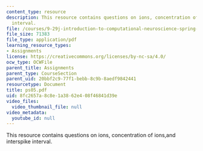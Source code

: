 ```yaml
---
content_type: resource
description: This resource contains questions on ions, concentration of ions,and interspike
  interval.
file: /courses/9-29j-introduction-to-computational-neuroscience-spring-2004/8fc2657a8c8e1a3862e408f46841d39e_ps05.pdf
file_size: 71383
file_type: application/pdf
learning_resource_types:
- Assignments
license: https://creativecommons.org/licenses/by-nc-sa/4.0/
ocw_type: OCWFile
parent_title: Assignments
parent_type: CourseSection
parent_uid: 20bbf2c9-77f1-bebb-8c9b-8aedf9842441
resourcetype: Document
title: ps05.pdf
uid: 8fc2657a-8c8e-1a38-62e4-08f46841d39e
video_files:
  video_thumbnail_file: null
video_metadata:
  youtube_id: null
---
```

This resource contains questions on ions, concentration of ions,and interspike interval.